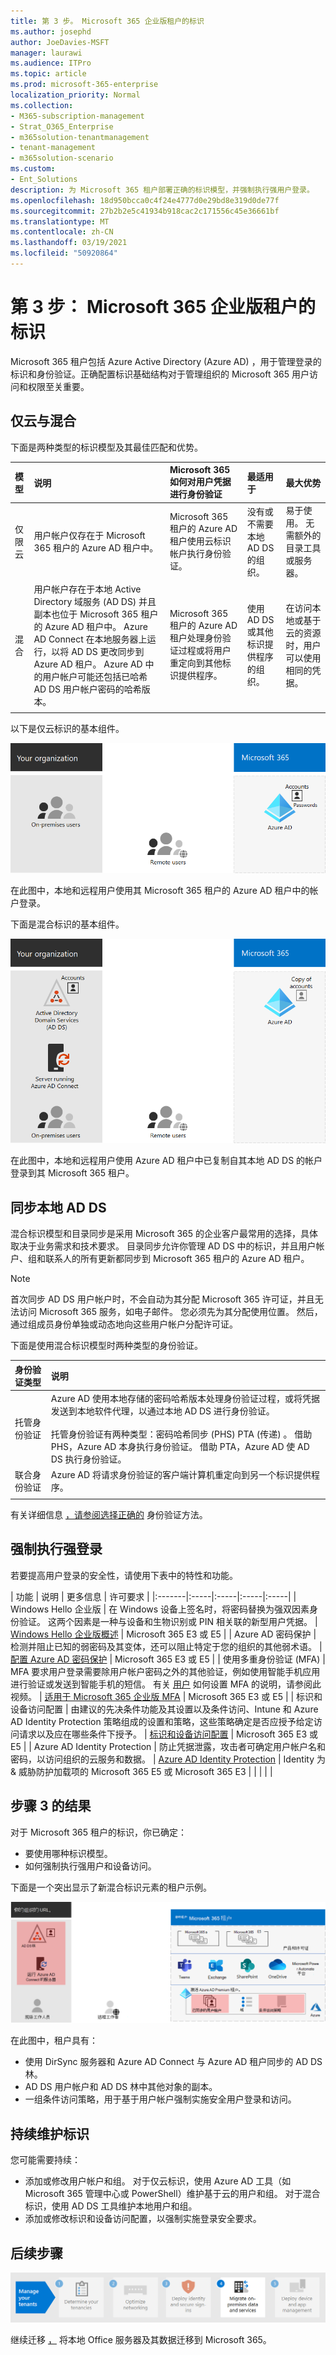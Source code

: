 ```yaml
---
title: 第 3 步。 Microsoft 365 企业版租户的标识
ms.author: josephd
author: JoeDavies-MSFT
manager: laurawi
ms.audience: ITPro
ms.topic: article
ms.prod: microsoft-365-enterprise
localization_priority: Normal
ms.collection:
- M365-subscription-management
- Strat_O365_Enterprise
- m365solution-tenantmanagement
- tenant-management
- m365solution-scenario
ms.custom:
- Ent_Solutions
description: 为 Microsoft 365 租户部署正确的标识模型，并强制执行强用户登录。
ms.openlocfilehash: 18d950bcca0c4f24e4777d0e29bd8e319d0de77f
ms.sourcegitcommit: 27b2b2e5c41934b918cac2c171556c45e36661bf
ms.translationtype: MT
ms.contentlocale: zh-CN
ms.lasthandoff: 03/19/2021
ms.locfileid: "50920864"
---
```

# <a name="step-3-identity-for-your-microsoft-365-for-enterprise-tenants"></a>第 3 步： Microsoft 365 企业版租户的标识

Microsoft 365 租户包括 Azure Active Directory (Azure AD) ，用于管理登录的标识和身份验证。正确配置标识基础结构对于管理组织的 Microsoft 365 用户访问和权限至关重要。

## <a name="cloud-only-vs-hybrid"></a>仅云与混合

下面是两种类型的标识模型及其最佳匹配和优势。


| 模型 | 说明 | Microsoft 365 如何对用户凭据进行身份验证 | 最适用于 | 最大优势 |
|:-------|:-----|:-----|:-----|:-----|
| 仅限云 | 用户帐户仅存在于 Microsoft 365 租户的 Azure AD 租户中。 | Microsoft 365 租户的 Azure AD 租户使用云标识帐户执行身份验证。 | 没有或不需要本地 AD DS 的组织。 | 易于使用。 无需额外的目录工具或服务器。 |
| 混合 |  用户帐户存在于本地 Active Directory 域服务 (AD DS) 并且副本也位于 Microsoft 365 租户的 Azure AD 租户中。 Azure AD Connect 在本地服务器上运行，以将 AD DS 更改同步到 Azure AD 租户。 Azure AD 中的用户帐户可能还包括已哈希 AD DS 用户帐户密码的哈希版本。 | Microsoft 365 租户的 Azure AD 租户处理身份验证过程或将用户重定向到其他标识提供程序。 | 使用 AD DS 或其他标识提供程序的组织。 | 在访问本地或基于云的资源时，用户可以使用相同的凭据。 |
||||||

以下是仅云标识的基本组件。
 
![仅云标识的基本组件](../media/about-microsoft-365-identity/cloud-only-identity.png)

在此图中，本地和远程用户使用其 Microsoft 365 租户的 Azure AD 租户中的帐户登录。

下面是混合标识的基本组件。

![混合标识的基本组件](../media/about-microsoft-365-identity/hybrid-identity.png)

在此图中，本地和远程用户使用 Azure AD 租户中已复制自其本地 AD DS 的帐户登录到其 Microsoft 365 租户。

## <a name="synchronizing-your-on-premises-ad-ds"></a>同步本地 AD DS

混合标识模型和目录同步是采用 Microsoft 365 的企业客户最常用的选择，具体取决于业务需求和技术要求。 目录同步允许你管理 AD DS 中的标识，并且用户帐户、组和联系人的所有更新都同步到 Microsoft 365 租户的 Azure AD 租户。

>[!Note]
>首次同步 AD DS 用户帐户时，不会自动为其分配 Microsoft 365 许可证，并且无法访问 Microsoft 365 服务，如电子邮件。 您必须先为其分配使用位置。 然后，通过组成员身份单独或动态地向这些用户帐户分配许可证。
>

下面是使用混合标识模型时两种类型的身份验证。

| 身份验证类型 | 说明 |
|:-------|:-----|
| 托管身份验证 | Azure AD 使用本地存储的密码哈希版本处理身份验证过程，或将凭据发送到本地软件代理，以通过本地 AD DS 进行身份验证。 <br> <br>  托管身份验证有两种类型：密码哈希同步 (PHS) PTA (传递) 。 借助 PHS，Azure AD 本身执行身份验证。 借助 PTA，Azure AD 使 AD DS 执行身份验证。 |
| 联合身份验证 | Azure AD 将请求身份验证的客户端计算机重定向到另一个标识提供程序。 |
|  |  |

有关详细信息 [，请参阅选择正确的](/azure/active-directory/hybrid/choose-ad-authn) 身份验证方法。

## <a name="enforcing-strong-sign-ins"></a>强制执行强登录

若要提高用户登录的安全性，请使用下表中的特性和功能。

| 功能 | 说明 | 更多信息 | 许可要求 |
|:-------|:-----|:-----|:-----|:-----|
| Windows Hello 企业版 | 在 Windows 设备上签名时，将密码替换为强双因素身份验证。 这两个因素是一种与设备和生物识别或 PIN 相关联的新型用户凭据。 | [Windows Hello 企业版概述](/windows/security/identity-protection/hello-for-business/hello-overview) | Microsoft 365 E3 或 E5 |
| Azure AD 密码保护 | 检测并阻止已知的弱密码及其变体，还可以阻止特定于您的组织的其他弱术语。 | [配置 Azure AD 密码保护](/azure/active-directory/authentication/concept-password-ban-bad) | Microsoft 365 E3 或 E5 |
| 使用多重身份验证 (MFA) | MFA 要求用户登录需要除用户帐户密码之外的其他验证，例如使用智能手机应用进行验证或发送到智能手机的短信。 有关 [用户](https://support.microsoft.com/office/set-up-multi-factor-authentication-in-microsoft-365-business-a32541df-079c-420d-9395-9d59354f7225) 如何设置 MFA 的说明，请参阅此视频。 | [适用于 Microsoft 365 企业版 MFA](../enterprise/microsoft-365-secure-sign-in.md#mfa) | Microsoft 365 E3 或 E5 |
| 标识和设备访问配置 | 由建议的先决条件功能及其设置以及条件访问、Intune 和 Azure AD Identity Protection 策略组成的设置和策略，这些策略确定是否应授予给定访问请求以及应在哪些条件下授予。  | [标识和设备访问配置](../security/office-365-security/microsoft-365-policies-configurations.md) | Microsoft 365 E3 或 E5 |
| Azure AD Identity Protection | 防止凭据泄露，攻击者可确定用户帐户名和密码，以访问组织的云服务和数据。 | [Azure AD Identity Protection](/azure/active-directory/active-directory-identityprotection) | Identity 为 & 威胁防护加载项的 Microsoft 365 E5 或 Microsoft 365 E3 |
|  |  |  |



## <a name="results-of-step-3"></a>步骤 3 的结果

对于 Microsoft 365 租户的标识，你已确定：

- 要使用哪种标识模型。
- 如何强制执行强用户和设备访问。

下面是一个突出显示了新混合标识元素的租户示例。

![租户的混合标识示例](../media/tenant-management-overview/tenant-management-tenant-build-step3.png)

在此图中，租户具有：

- 使用 DirSync 服务器和 Azure AD Connect 与 Azure AD 租户同步的 AD DS 林。
- AD DS 用户帐户和 AD DS 林中其他对象的副本。
- 一组条件访问策略，用于基于用户帐户强制实施安全用户登录和访问。 

## <a name="ongoing-maintenance-for-identity"></a>持续维护标识

您可能需要持续：

- 添加或修改用户帐户和组。 对于仅云标识，使用 Azure AD 工具（如 Microsoft 365 管理中心或 PowerShell）维护基于云的用户和组。 对于混合标识，使用 AD DS 工具维护本地用户和组。
- 添加或修改标识和设备访问配置，以强制实施登录安全要求。

## <a name="next-step"></a>后续步骤

[![步骤 4.迁移本地 Office 服务器和数据](../media/tenant-management-overview/tenant-management-step-grid-migration.png)](tenant-management-migration.md)

继续迁移 [，](tenant-management-migration.md) 将本地 Office 服务器及其数据迁移到 Microsoft 365。